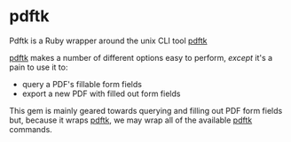 pdftk
=====

Pdftk is a Ruby wrapper around the unix CLI tool [pdftk][]

[pdftk][] makes a number of different options easy to perform, *except* it's a pain to use it to:

 - query a PDF's fillable form fields
 - export a new PDF with filled out form fields

This gem is mainly geared towards querying and filling out PDF form fields but, because it wraps 
[pdftk][], we may wrap all of the available [pdftk][] commands.

[pdftk]: http://www.pdflabs.com/tools/pdftk-the-pdf-toolkit/
